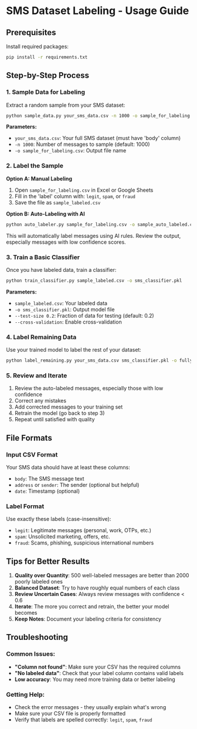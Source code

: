 # SMS Dataset Labeling - Usage Guide

## Prerequisites

Install required packages:
```bash
pip install -r requirements.txt
```

## Step-by-Step Process

### 1. Sample Data for Labeling
Extract a random sample from your SMS dataset:

```bash
python sample_data.py your_sms_data.csv -n 1000 -o sample_for_labeling.csv
```

**Parameters:**
- `your_sms_data.csv`: Your full SMS dataset (must have 'body' column)
- `-n 1000`: Number of messages to sample (default: 1000)
- `-o sample_for_labeling.csv`: Output file name

### 2. Label the Sample

**Option A: Manual Labeling**
1. Open `sample_for_labeling.csv` in Excel or Google Sheets
2. Fill in the 'label' column with: `legit`, `spam`, or `fraud`
3. Save the file as `sample_labeled.csv`

**Option B: Auto-Labeling with AI**
```bash
python auto_labeler.py sample_for_labeling.csv -o sample_auto_labeled.csv
```

This will automatically label messages using AI rules. Review the output, especially messages with low confidence scores.

### 3. Train a Basic Classifier

Once you have labeled data, train a classifier:

```bash
python train_classifier.py sample_labeled.csv -o sms_classifier.pkl
```

**Parameters:**
- `sample_labeled.csv`: Your labeled data
- `-o sms_classifier.pkl`: Output model file
- `--test-size 0.2`: Fraction of data for testing (default: 0.2)
- `--cross-validation`: Enable cross-validation

### 4. Label Remaining Data

Use your trained model to label the rest of your dataset:

```bash
python label_remaining.py your_sms_data.csv sms_classifier.pkl -o fully_labeled.csv
```

### 5. Review and Iterate

1. Review the auto-labeled messages, especially those with low confidence
2. Correct any mistakes
3. Add corrected messages to your training set
4. Retrain the model (go back to step 3)
5. Repeat until satisfied with quality

## File Formats

### Input CSV Format
Your SMS data should have at least these columns:
- `body`: The SMS message text
- `address` or `sender`: The sender (optional but helpful)
- `date`: Timestamp (optional)

### Label Format
Use exactly these labels (case-insensitive):
- `legit`: Legitimate messages (personal, work, OTPs, etc.)
- `spam`: Unsolicited marketing, offers, etc.
- `fraud`: Scams, phishing, suspicious international numbers

## Tips for Better Results

1. **Quality over Quantity**: 500 well-labeled messages are better than 2000 poorly labeled ones
2. **Balanced Dataset**: Try to have roughly equal numbers of each class
3. **Review Uncertain Cases**: Always review messages with confidence < 0.6
4. **Iterate**: The more you correct and retrain, the better your model becomes
5. **Keep Notes**: Document your labeling criteria for consistency

## Troubleshooting

### Common Issues:
- **"Column not found"**: Make sure your CSV has the required columns
- **"No labeled data"**: Check that your label column contains valid labels
- **Low accuracy**: You may need more training data or better labeling

### Getting Help:
- Check the error messages - they usually explain what's wrong
- Make sure your CSV file is properly formatted
- Verify that labels are spelled correctly: `legit`, `spam`, `fraud` 